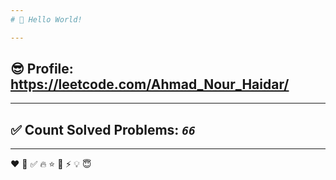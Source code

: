 ```yaml
---
# 👋 Hello World!

---
```

## 😎 Profile: https://leetcode.com/Ahmad_Nour_Haidar/

---
## ✅ Count Solved Problems: ***```66```***

---
❤
👋
‍✅
🔥
⭐
🌟
⚡
💡
😇

